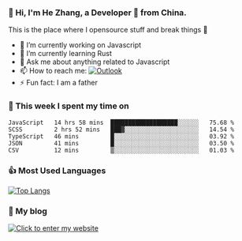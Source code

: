 ### 👋 Hi, I'm He Zhang, a Developer 🚀 from China.

This is the place where I opensource stuff and break things :rofl:

- 🔭  I’m currently working on Javascript
- 🌱  I’m currently learning Rust
- 💬  Ask me about anything related to Javascript
- 📫  How to reach me: [![Outlook](https://img.shields.io/badge/-Outlook-0078D4?style=flat&logo=Microsoft-Outlook&logoColor=white)](mailto:zhanghecool@outlook.com)
- ⚡  Fun fact: I am a father

### 💪 This week I spent my time on 
<!--START_SECTION:waka-->
```text
JavaScript   14 hrs 58 mins  ███████████████████░░░░░░   75.68 % 
SCSS         2 hrs 52 mins   ███▓░░░░░░░░░░░░░░░░░░░░░   14.54 % 
TypeScript   46 mins         █░░░░░░░░░░░░░░░░░░░░░░░░   03.92 % 
JSON         41 mins         █░░░░░░░░░░░░░░░░░░░░░░░░   03.50 % 
CSV          12 mins         ▒░░░░░░░░░░░░░░░░░░░░░░░░   01.03 % 
```
<!--END_SECTION:waka-->

### 👍 Most Used Languages
[![Top Langs](https://github-readme-stats.vercel.app/api/top-langs/?username=zhanghecool&layout=compact)](https://zhanghe.cool)

### 🌈 My blog 
[![Click to enter my website](https://cdn.jsdelivr.net/gh/zhanghecool/assets/images/gif/zhanghecools.gif)](https://zhanghe.cool)

